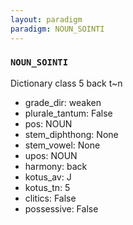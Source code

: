 ```yaml
---
layout: paradigm
paradigm: NOUN_SOINTI
---
```

### ` NOUN_SOINTI `

Dictionary class 5 back t~n
* grade_dir: weaken
* plurale_tantum: False
* pos: NOUN
* stem_diphthong: None
* stem_vowel: None
* upos: NOUN
* harmony: back
* kotus_av: J
* kotus_tn: 5
* clitics: False
* possessive: False
